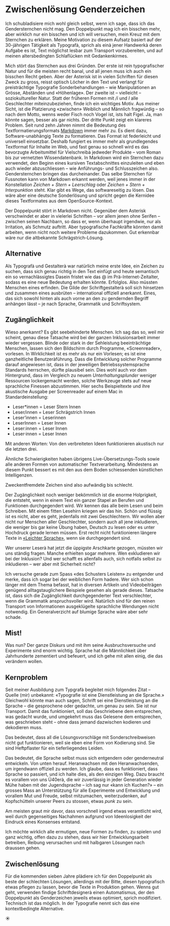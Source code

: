 # Zwischenlösung Genderzeichen

Ich schubladisiere mich wohl gleich selbst, wenn ich sage, dass ich das Gendersternchen nicht mag. Den Doppelpunkt mag ich ein bisschen mehr, aber wirklich nur ein bisschen und ich will versuchen, mein Kreuz mit dem Sternchen zu erklären. Meine Motivation zu diesem Aufsatz basiert auf der 30-jährigen Tätigkeit als Typografà, sprich als einà jener Handwerkà deren Aufgabe es ist, Text möglichst lesbar zum Transport vorzubereiten, und auf meinen altersbedingten Schlaflücken mit Gedankenkirmes.

Mich stört das Sternchen aus drei Gründen. 
Der erste ist rein typografischer Natur und für die meisten recht banal, und all jenen muss ich auch ein bisschen Recht geben. Aber der Asterisk ist in vielen Schriften für diesen Zweck zu gross, reisst optisch Löcher in den Text und verlangt für preisträchtige Typografie Sonderbehandlungen – wie Manipulationen an Grösse, Abständen und «Höhenlage». 
Der zweite ist – vielleicht – soziokultureller Natur. Statt der früheren Formen mit */i* und *I* alle Geschlechter miteinzubeziehen, finde ich ein wichtiges Motiv. Aus meiner Sicht, ist die Platzierung «zwischen» Weiblich und Männlich fragwürdig – so nach dem Motto, wenns weder Fisch noch Vogel ist, ists halt Figel. Ja, man könnte sagen, besser als gar nichts. 
Der dritte Punkt zeigt ein klareres Problem. Seit rund zehn Jahren nimmt die Bedeutung des Textformatierungsformats [Markdown](https://de.wikipedia.org/wiki/Markdown) immer mehr zu. Es dient dazu, Software-unabhängig Texte zu formatieren. Das Format ist federleicht und universell einsetzbar. Deshalb fungiert es immer mehr als grundlegendes Textformat für Inhalte im Web, und fast genau so schnell wird es das bevorzugte Arbeitsmittel für Vielschreibà jedweder Produkte – vom Roman bis zur vernetzten Wissendatenbank. In Markdown wird ein Sternchen dazu verwendet, den Beginn eines kursiven Textabschnittes einzuleiten und eben auch wieder abzuschliessen – wie Anführungs- und Schlusszeichen also. Gendersternchen bringen das durcheinander.
Das selbe Sternchen für Fussnoten kann von Markdown erkannt werden, weil jenes immer in der Konstellation *Zeichen + Stern + Leerschlag* oder *Zeichen + Stern + Interpunktion* steht. Klar gibt es Wege, das softwareseitig zu lösen. Das wäre aber eine deutsche Sonderlösung und spricht gegen die Kernidee dieses Textformates aus dem OpenSource-Kontext. 

Der Doppelpunkt stört in Markdown nicht. Gegenüber dem Asterisk verschwindet er aber in vielerlei Schriften – vor allem jenen ohne Serifen – zwischen seinen Nachbarn, so dass er, wenn überhaupt irgendwie, nur als Irritation, als Schmutz auftritt. Aber typografische Fachkräfte könnten damit arbeiten, wenn nicht noch weitere Probleme dazukommen. Gut erkennbar wäre nur die altbekannte Schrägstrich-Lösung.

## Alternative
Als Typografà und Gestalterà war natürlich meine erste Idee, ein Zeichen zu suchen, dass sich genau richtig in den Text einfügt und heute semantisch ein so vernachlässigtes Dasein fristet wie das @ im Prä-Internet-Zeitalter, sodass es eine neue Bedeutung erhalten könnte. Erfolglos. Also müssten Menschen eines erfinden. Die Gilde der Schriftgestalterà soll sich hinsetzen und zusammen eines ausbrüten – international offiziell anerkannt. Eines, das sich sowohl hinten als auch vorne an den zu gendernden Begriff anhängen lässt – je nach Sprache, Grammatik und Schriftsystem. 

## Zugänglichkeit
Wieso anerkannt? Es gibt seebehinderte Menschen. Ich sag das so, weil mir scheint, genau diese Tatsache wird bei der ganzen Inklusionsarbeit immer wieder vergessen. Blinde oder stark in der Sehleistung beeinträchtige Menschen, lassen sich den Bildschirm durch Programme, «Screenreader», vorlesen. In Wirklichkeit ist es mehr als nur ein Vorlesen; es ist eine ganzheitliche Benutzeràführung. Dass die Entwicklung solcher Programme darauf angewiesen ist, dass in der jeweiligen Betriebssystemsprache Standards herrschen, dürfte plausibel sein. Dies wohl auch vor dem Hintergrund, dass im Vergleich zu neuem *Unterhaltungsplunder* weniger Ressourcen lockergemacht werden, solche Werkzeuge stets auf neue sprachliche Finessen abzustimmen. Hier sechs Beispieltexte und ihre akustische Ausgabe per Screenreader auf einem Mac in Standardeinstellung:
- Leser*innen = Leser Stern Innen
- Leser/innen = Leser Schrägstrich Innen
- Leser’innen = Leserinnen
- LeserInnen = Leser Innen
- Leser:innen = Leser Innen
- Leser·innen = Leser Innen

Mit anderen Worten: Von den verbreiteten Ideen funktionieren akustisch nur die letzten drei.

Ähnliche Schwierigkeiten haben übrigens Live-Übersetzungs-Tools sowie alle anderen Formen von automatischer Textverarbeitung. Mindestens an diesem Punkt bessert es mit den aus dem Boden schiessenden künstlichen Intelligenzen.

Zweckentfremdete Zeichen sind also aufwändig bis schlecht.

Der Zugänglichkeit noch weniger bekömmlich ist die enorme Holprigkeit, die entsteht, wenn in einem Text ein ganzer Stapel an Berufen und Funktionen durchgegendert wird. Wir kennen das alle beim Lesen und beim Schreiben. Mit einem fitten Lesehirn kriegen wir das hin. Schön und flüssig ist es nicht, aber es geht, jedenfalls mit zwei Geschlechtern. Wir wollen aber nicht nur Menschen aller Geschlechter, sondern auch all jene inkludieren, die weniger bis gar keine Übung haben, Deutsch zu lesen oder es unter Hochdruck gerade lernen müssen. Erst recht nicht funktionieren längere Texte in [«Leichter Sprache»](https://de.wikipedia.org/wiki/Leichte_Sprache), wenn sie durchgegendert sind. 

Wer unserer Leserà hat jetzt die üppigste Arschkarte gezogen, müssten wir uns ständig fragen. Manche erhielten sogar mehrere. Wen exkludieren wir bei der Inklusion? Und wer schafft es allenfalls auch, sich notfalls selbst zu inkludieren – wer aber mit Sicherheit nicht?

Ich versuche gerade zum Spass «des Schusters Leisten» zu entgender und merke, dass ich sogar bei der weiblichen Form hadere. Wer sich schon länger mit dem Thema befasst, hat in diversen Artikeln und Videobeiträgen genügend alltagstauglichere Beispiele gesehen als gerade dieses. Tatsache ist, dass sich die Zugänglichkeit durchgegenderter Text verschlechter, wenn die Grammatik anspruchsvoller wird. Natürlich sind für den reinen Transport von Informationen ausgeklügelte sprachliche Wendungen nicht notwendig. Ein Generalverzicht auf blumige Sprache wäre aber sehr schade.

## Mist!
Was nun? Der ganze Diskurs und mit ihm seine Ausbruchsversuche und Experimente sind enorm wichtig. Sprache hat die Männlichkeit über Jahrhunderte zementiert und befeuert, und ich gehe mit allen einig, die das verändern wollen.

## Kernproblem
Seit meiner Ausbildung zum Typgrafà begleitet mich folgendes Zitat – Quelle (mir) unbekannt: «Typografie ist eine Dienstleistung an die Sprache.» 
Gleichwohl könnte man auch sagen, Schrift sei eine Dienstleistung an die Sprache – die gesprochene oder gedachte, um genau zu sein. Sie ist nur Transport. Damit das funktioniert, soll das Geschriebene dem entsprechen, was gedacht wurde, und umgekehrt muss das Gelesene dem entsprechen, was geschrieben steht – ohne dass jemand dazwischen kodieren und dekodieren muss.

Das bedeutet, dass all die Lösungsvorschläge mit Sonderschreibweisen nicht gut funktionieren, weil sie eben eine Form von Kodierung sind. 
Sie sind Heftpflaster für ein tieferliegendes Leiden.

Das bedeutet, die Sprache selbst muss sich entgendern oder genderneutral entwickeln. Von unten herauf. Heranwachsen mit den Heranwachsenden, um irgendwann offiziell zu werden. Ich glaube, dass es funktioniert, dass Sprache so passiert, und ich halte dies, als den einzigen Weg. Dazu braucht es vorallem von uns Ü40erà, die wir zuverlässig in jeder Generation wieder Mühe haben mit der Jugendsprache – ich sag nur «kann ich Kuchen?» – ein grosses Mass an Unterstützung für alle Experimente und Entwicklung und vorallem Mut und Freude, selbst mitzumachen, weiterzudenken, auf Kopfschütteln unserer Peers zu stossen, etwas *punk* zu sein.

Am meisten graut mir davor, dass vorschnell irgend etwas veramtlicht wird, weil durch gegenseitiges Nachahmen aufgrund von Ideenlosigkeit der Eindruck eines Konsenses entstand.

Ich möchte wirklich alle ermutigen, neue Formen zu finden, zu spielen und ganz wichtig, offen dazu zu stehen, dass wir hier Entwicklungsarbeit betreiben, Reibung verursachen und mit halbgaren Lösungen nach draussen gehen.

## Zwischenlösung
Für die kommenden sieben Jahre plädiere ich für den Doppelpunkt als beste der schlechten Lösungen, allerdings mit der Bitte, diesen typografisch etwas pflegen zu lassen, bevor die Texte in Produktion gehen. 
Wenns gut geht, verwenden findige Schriftdesignerà einen Automatismus, der den Doppelpunkt als Genderzeichen jeweils etwas optimiert, sprich modifiziert. Technisch ist das möglich. In der Typografie nennt sich das eine kontextbedingte Alternative.
 

☀︎

